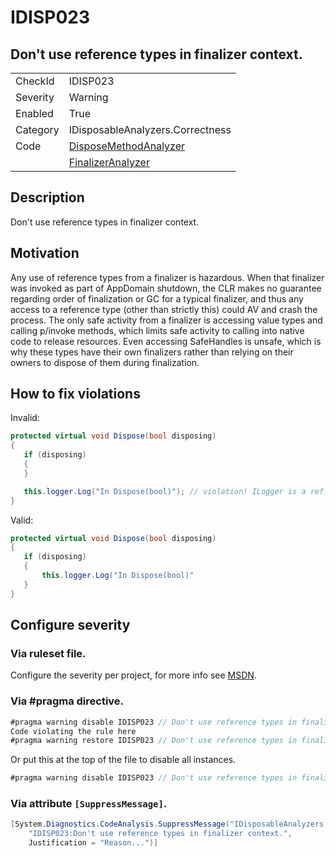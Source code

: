 # IDISP023
## Don't use reference types in finalizer context.

<!-- start generated table -->
<table>
  <tr>
    <td>CheckId</td>
    <td>IDISP023</td>
  </tr>
  <tr>
    <td>Severity</td>
    <td>Warning</td>
  </tr>
  <tr>
    <td>Enabled</td>
    <td>True</td>
  </tr>
  <tr>
    <td>Category</td>
    <td>IDisposableAnalyzers.Correctness</td>
  </tr>
  <tr>
    <td>Code</td>
    <td><a href="https://github.com/DotNetAnalyzers/IDisposableAnalyzers/blob/master/IDisposableAnalyzers/Analyzers/DisposeMethodAnalyzer.cs">DisposeMethodAnalyzer</a></td>
  </tr>
  <tr>
    <td></td>
    <td><a href="https://github.com/DotNetAnalyzers/IDisposableAnalyzers/blob/master/IDisposableAnalyzers/Analyzers/FinalizerAnalyzer.cs">FinalizerAnalyzer</a></td>
  </tr>
</table>
<!-- end generated table -->

## Description

Don't use reference types in finalizer context.

## Motivation

Any use of reference types from a finalizer is hazardous. When that finalizer was invoked as part of AppDomain shutdown, the CLR makes no guarantee regarding order of finalization or GC for a typical finalizer, and thus any access to a reference type (other than strictly this) could AV and crash the process. The only safe activity from a finalizer is accessing value types and calling p/invoke methods, which limits safe activity to calling into native code to release resources. Even accessing SafeHandles is unsafe, which is why these types have their own finalizers rather than relying on their owners to dispose of them during finalization.

## How to fix violations

Invalid:

```cs
protected virtual void Dispose(bool disposing)
{
   if (disposing)
   {
   }

   this.logger.Log("In Dispose(bool)"); // violation! ILogger is a ref type and we're not inside the above block
}
```

Valid:

```cs
protected virtual void Dispose(bool disposing)
{
   if (disposing)
   {
       this.logger.Log("In Dispose(bool)"
   }
}
```

<!-- start generated config severity -->
## Configure severity

### Via ruleset file.

Configure the severity per project, for more info see [MSDN](https://msdn.microsoft.com/en-us/library/dd264949.aspx).

### Via #pragma directive.
```C#
#pragma warning disable IDISP023 // Don't use reference types in finalizer context.
Code violating the rule here
#pragma warning restore IDISP023 // Don't use reference types in finalizer context.
```

Or put this at the top of the file to disable all instances.
```C#
#pragma warning disable IDISP023 // Don't use reference types in finalizer context.
```

### Via attribute `[SuppressMessage]`.

```C#
[System.Diagnostics.CodeAnalysis.SuppressMessage("IDisposableAnalyzers.Correctness", 
    "IDISP023:Don't use reference types in finalizer context.", 
    Justification = "Reason...")]
```
<!-- end generated config severity -->